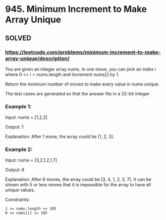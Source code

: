 # 945. Minimum Increment to Make Array Unique

## SOLVED 

### https://leetcode.com/problems/minimum-increment-to-make-array-unique/description/

You are given an integer array nums. In one move, you can pick an index i where 0 <= i < nums.length and increment nums[i] by 1.

Return the minimum number of moves to make every value in nums unique.

The test cases are generated so that the answer fits in a 32-bit integer.



### Example 1:

Input: nums = [1,2,2]

Output: 1

Explanation: After 1 move, the array could be [1, 2, 3].

### Example 2:

Input: nums = [3,2,1,2,1,7]

Output: 6

Explanation: After 6 moves, the array could be [3, 4, 1, 2, 5, 7].
It can be shown with 5 or less moves that it is impossible for the array to have all unique values.



Constraints:

    1 <= nums.length <= 105
    0 <= nums[i] <= 105

